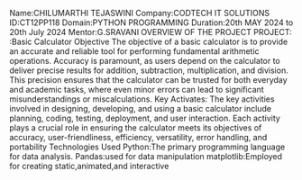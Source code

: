 Name:CHILUMARTHI TEJASWINI
Company:CODTECH IT SOLUTIONS 
ID:CT12PP118
Domain:PYTHON PROGRAMMING 
Duration:20th MAY 2024 to 20th July 2024
Mentor:G.SRAVANI 
OVERVIEW OF THE PROJECT PROJECT:
:Basic Calculator Objective The objective of a basic calculator is to provide an accurate and reliable tool for performing fundamental arithmetic operations. Accuracy is paramount, as users depend on the calculator to deliver precise results for addition, subtraction, multiplication, and division. This precision ensures that the calculator can be trusted for both everyday and academic tasks, where even minor errors can lead to significant misunderstandings or miscalculations. Key Activates: The key activities involved in designing, developing, and using a basic calculator include planning, coding, testing, deployment, and user interaction. Each activity plays a crucial role in ensuring the calculator meets its objectives of accuracy, user-friendliness, efficiency, versatility, error handling, and portability Technologies Used Python:The primary programming language for data analysis. Pandas:used for data manipulation matplotlib:Employed for creating static,animated,and interactive
